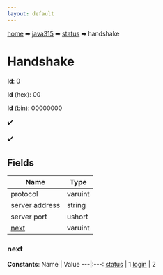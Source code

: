 ```yaml
---
layout: default
---
```


[home](/) ➡ [java315](/protocol/java315) ➡ [status](/protocol/java315/status) ➡ handshake

# Handshake

**Id**: 0

**Id** (hex): 00

**Id** (bin): 00000000

✔️

✔️

## Fields

Name | Type
---|---
protocol | varuint
server address | string
server port | ushort
[next](#next) | varuint

### next

**Constants**:
Name | Value
---|:---:
[status](next_status) | 1
[login](next_login) | 2

